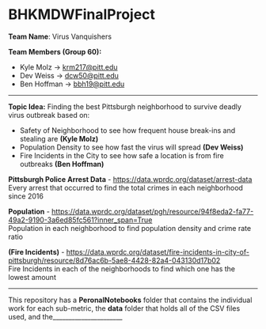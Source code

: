 # BHKMDWFinalProject

**Team Name**: Virus Vanquishers

**Team Members (Group 60):**
- Kyle Molz -> krm217@pitt.edu
- Dev Weiss -> dcw50@pitt.edu
- Ben Hoffman -> bbh19@pitt.edu
---
**Topic Idea:** Finding the best Pittsburgh neighborhood to survive deadly virus outbreak based on:
  - Safety of Neighborhood to see how frequent house break-ins and stealing are **(Kyle Molz)**
  - Population Density to see how fast the virus will spread **(Dev Weiss)**
  - Fire Incidents in the City to see how safe a location is from fire outbreaks **(Ben Hoffman)**
    
**Pittsburgh Police Arrest Data** - https://data.wprdc.org/dataset/arrest-data
<br>Every arrest that occurred to find the total crimes in each neighborhood since 2016 

**Population** - https://data.wprdc.org/dataset/pgh/resource/94f8eda2-fa77-49a2-9190-3a6ed85fc561?inner_span=True
<br>Population in each neighborhood to find population density and crime rate ratio 

**(Fire Incidents)** - https://data.wprdc.org/dataset/fire-incidents-in-city-of-pittsburgh/resource/8d76ac6b-5ae8-4428-82a4-043130d17b02
<br> Fire Incidents in each of the neighborhoods to find which one has the lowest amount

---
This repository has a **PeronalNotebooks** folder that contains the individual work for each sub-metric, the **data** folder that holds all of the CSV files used, and the______________________
